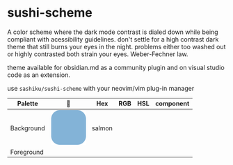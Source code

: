 # sushi-scheme

A color scheme where the dark mode contrast is dialed down while being compliant with acessibility guidelines.
don't settle for a high contrast dark theme that still burns your eyes in the night.
problems either too washed out or highly contrasted both strain your eyes.
Weber-Fechner law.

theme available for obsidian.md as a community plugin and on visual studio code as an extension.

use `sashiku/sushi-scheme` with your neovim/vim plug-in manager


Palette | :art: | Hex | RGB | HSL | component |
---     |---    |---  |---  |---  |---  |
Background | ![sushi](https://github.com/sashiku/sushi-scheme/blob/9c681b809b3156730cd1249ffe0502bfde59b000/Assets/Rectangle%202035.png) | salmon 
Foreground | 
